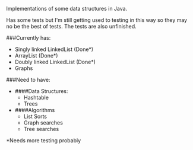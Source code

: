Implementations of some data structures in Java.

Has some tests but I'm still getting used to testing in this way so they may no be the best of tests.
The tests are also unfinished.

###Currently has:
* Singly linked LinkedList (Done*)
* ArrayList (Done*) 
* Doubly linked LinkedList (Done*)
* Graphs

###Need to have:
* ####Data Structures:
    * Hashtable
    * Trees
* ####Algorithms
    * List Sorts
	* Graph searches
	* Tree searches

*Needs more testing probably
